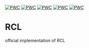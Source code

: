 [![PWC](https://img.shields.io/endpoint.svg?url=https://paperswithcode.com/badge/empowering-source-free-domain-adaptation-with/unsupervised-domain-adaptation-on-office-home)](https://paperswithcode.com/sota/unsupervised-domain-adaptation-on-office-home?p=empowering-source-free-domain-adaptation-with)
[![PWC](https://img.shields.io/endpoint.svg?url=https://paperswithcode.com/badge/empowering-source-free-domain-adaptation-with/domain-adaptation-on-office-home)](https://paperswithcode.com/sota/domain-adaptation-on-office-home?p=empowering-source-free-domain-adaptation-with)
[![PWC](https://img.shields.io/endpoint.svg?url=https://paperswithcode.com/badge/empowering-source-free-domain-adaptation-with/domain-adaptation-on-visda2017)](https://paperswithcode.com/sota/domain-adaptation-on-visda2017?p=empowering-source-free-domain-adaptation-with)
[![PWC](https://img.shields.io/endpoint.svg?url=https://paperswithcode.com/badge/empowering-source-free-domain-adaptation-with/unsupervised-domain-adaptation-on-visda2017)](https://paperswithcode.com/sota/unsupervised-domain-adaptation-on-visda2017?p=empowering-source-free-domain-adaptation-with)
[![PWC](https://img.shields.io/endpoint.svg?url=https://paperswithcode.com/badge/empowering-source-free-domain-adaptation-with/source-free-domain-adaptation-on-visda-2017)](https://paperswithcode.com/sota/source-free-domain-adaptation-on-visda-2017?p=empowering-source-free-domain-adaptation-with)

# RCL 

official implementation of RCL
